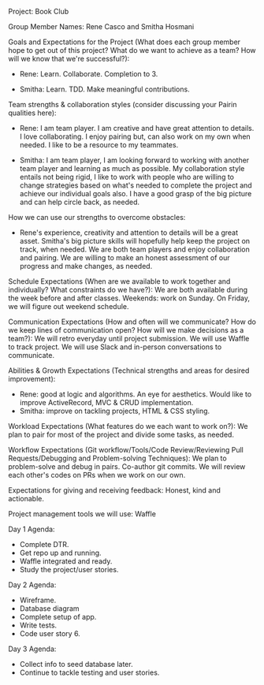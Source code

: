 Project: Book Club

Group Member Names: Rene Casco and Smitha Hosmani

Goals and Expectations for the Project (What does each group member hope to get out of this project? What do we want to achieve as a team? How will we know that we're successful?):
- Rene: Learn. Collaborate. Completion to 3.

- Smitha: Learn. TDD. Make meaningful contributions.

Team strengths & collaboration styles (consider discussing your Pairin qualities here):
- Rene: I am team player.  I am creative and have great attention to details.  I love collaborating.  I enjoy pairing but, can also work on my own when needed.  I like to be a resource to my teammates.

- Smitha: I am team player, I am looking forward to working with another team player and learning as much as possible. My collaboration style entails not being rigid, I like to work with people who are willing to change strategies based on what's needed to complete the project and achieve our individual goals also. I have a good grasp of the big picture and can help circle back, as needed.

How we can use our strengths to overcome obstacles:
- Rene's experience, creativity and attention to details will be a great asset.  Smitha's big picture skills will hopefully help keep the project on track, when needed.  We are both team players and enjoy collaboration and pairing.  We are willing to make an honest assessment of our progress and make changes, as needed.

Schedule Expectations (When are we available to work together and individually? What constraints do we have?):
We are both available during the week before and after classes. Weekends: work on Sunday.
On Friday, we will figure out weekend schedule.

Communication Expectations (How and often will we communicate? How do we keep lines of communication open? How will we make decisions as a team?):
We will retro everyday until project submission.
We will use Waffle to track project.
We will use Slack and in-person conversations to communicate.

Abilities & Growth Expectations (Technical strengths and areas for desired improvement):
- Rene: good at logic and algorithms. An eye for aesthetics. Would like to improve ActiveRecord, MVC & CRUD implementation.
- Smitha: improve on tackling projects, HTML & CSS styling.

Workload Expectations (What features do we each want to work on?):
We plan to pair for most of the project and divide some tasks, as needed.

Workflow Expectations (Git workflow/Tools/Code Review/Reviewing Pull Requests/Debugging and Problem-solving Techniques):
We plan to problem-solve and debug in pairs.
Co-author git commits.
We will review each other's codes on PRs when we work on our own.

Expectations for giving and receiving feedback:
Honest, kind and actionable.

Project management tools we will use:
Waffle

Day 1 Agenda:
- Complete DTR.
- Get repo up and running.
- Waffle integrated and ready.
- Study the project/user stories.

Day 2 Agenda:
- Wireframe.
- Database diagram
- Complete setup of app.
- Write tests.
- Code user story 6.

Day 3 Agenda:
- Collect info to seed database later.
- Continue to tackle testing and user stories.
